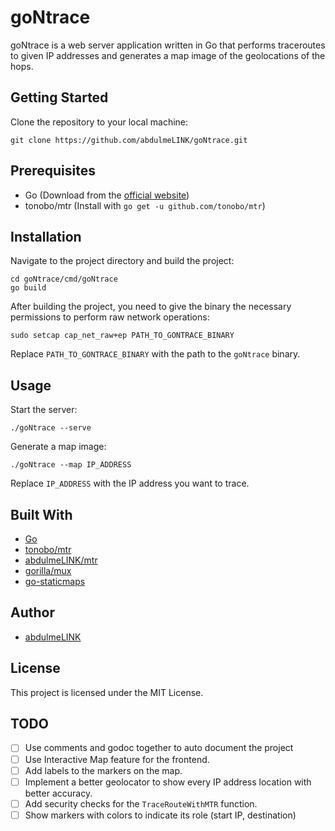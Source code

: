 # goNtrace

goNtrace is a web server application written in Go that performs traceroutes to given IP addresses and generates a map image of the geolocations of the hops.

## Getting Started

Clone the repository to your local machine:

```
git clone https://github.com/abdulmeLINK/goNtrace.git
```

## Prerequisites

- Go (Download from the [official website](https://golang.org/dl/))
- tonobo/mtr (Install with `go get -u github.com/tonobo/mtr`)

## Installation

Navigate to the project directory and build the project:

```
cd goNtrace/cmd/goNtrace
go build
```

After building the project, you need to give the binary the necessary permissions to perform raw network operations:

```
sudo setcap cap_net_raw+ep PATH_TO_GONTRACE_BINARY
```

Replace `PATH_TO_GONTRACE_BINARY` with the path to the `goNtrace` binary.

## Usage

Start the server:

```
./goNtrace --serve
```

Generate a map image:

```
./goNtrace --map IP_ADDRESS
```

Replace `IP_ADDRESS` with the IP address you want to trace.

## Built With

- [Go](https://golang.org/)
- [tonobo/mtr](https://github.com/tonobo/mtr)
- [abdulmeLINK/mtr](https://github.com/abdulmeLINK/mtr)
- [gorilla/mux](https://github.com/gorilla/mux)
- [go-staticmaps](https://github.com/flopp/go-staticmaps)

## Author

- [abdulmeLINK](https://github.com/abdulmeLINK)

## License

This project is licensed under the MIT License.

## TODO

- [ ] Use comments and godoc together to auto document the project
- [ ] Use Interactive Map feature for the frontend.
- [ ] Add labels to the markers on the map.
- [ ] Implement a better geolocator to show every IP address location with better accuracy.
- [ ] Add security checks for the `TraceRouteWithMTR` function.
- [ ] Show markers with colors to indicate its role (start IP, destination)
